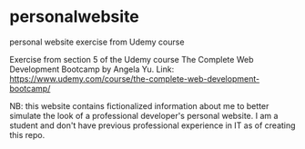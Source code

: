 # personalwebsite
personal website exercise from Udemy course


Exercise from section 5 of the Udemy course The Complete Web Development Bootcamp by Angela Yu. Link: https://www.udemy.com/course/the-complete-web-development-bootcamp/

NB: this website contains fictionalized information about me to better simulate the look of a professional developer's personal website. I am a student and don't have previous professional experience in IT as of creating this repo. 
